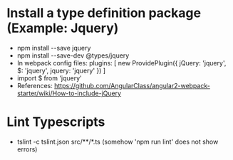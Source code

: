 # Install a type definition package (Example: Jquery)

* npm install --save jquery
* npm install --save-dev @types/jquery
* In webpack config files:  plugins: [
    new ProvidePlugin({
      jQuery: 'jquery',
      $: 'jquery',
      jquery: 'jquery'
    })
  ]
* import $ from 'jquery'
* References: https://github.com/AngularClass/angular2-webpack-starter/wiki/How-to-include-jQuery

# Lint Typescripts
* tslint -c tslint.json src/**/*.ts (somehow 'npm run lint' does not show errors)
